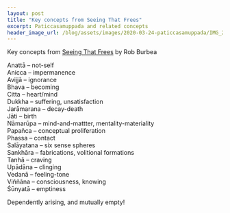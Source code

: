 ```yaml
---
layout: post
title: "Key concepts from Seeing That Frees"
excerpt: Paticcasamuppada and related concepts
header_image_url: /blog/assets/images/2020-03-24-paticcasamuppada/IMG_20200324_0834062.jpg
---
```


Key concepts from [Seeing That Frees](https://www.goodreads.com/book/show/25172403-seeing-that-frees) by Rob Burbea

Anattā – not-self<br />
Anicca – impermanence<br />
Avijjā – ignorance<br />
Bhava – becoming<br />
Citta – heart/mind<br />
Dukkha – suffering, unsatisfaction<br />
Jarāmarana – decay-death<br />
Jāti – birth<br />
Nāmarūpa – mind-and-mattter, mentality-materiality<br />
Papañca – conceptual proliferation<br />
Phassa – contact<br />
Salāyatana – six sense spheres<br />
Sankhāra – fabrications, volitional formations<br />
Tanhā – craving<br />
Upādāna – clinging<br />
Vedanā – feeling-tone<br />
Viññāna – consciousness, knowing<br />
Śūnyatā – emptiness

Dependently arising, and mutually empty!